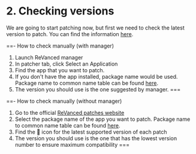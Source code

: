 # 2. Checking versions

We are going to start patching now, but first we need to check the latest version to patch. You can find the information [here](/05-versions.md).

==- How to check manually (with manager)
1. Launch ReVanced manager
2. In patcher tab, click Select an Application
3. Find the app that you want to patch.
4. If you don't have the app installed, package name would be used. Package name to common name table can be found [here](/05-versions.md).
5. The version you should use is the one suggested by manager.
===

==- How to check manually (without manager)
1. Go to the official [ReVanced patches website](https://revanced.app/patches)
2. Select the package name of the app you want to patch. Package name to common name table can be found [here](/05-versions.md).
3. Find the 🎯 icon for the latest supported version of each patch
4. The version you should use is the one that has the lowest version number to ensure maximum compatibility
===

